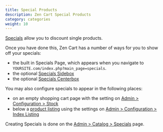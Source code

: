 ```yaml
---
title: Special Products
description: Zen Cart Special Products 
category: categories
weight: 10
---
```


[Specials](/user/admin_pages/catalog/specials/) allow you to discount single products. 

Once you have done this, Zen Cart has a number of ways for you to show off your specials: 

- the built in Specials Page, which appears when you navigate to `YOURSITE.com/index.php?main_page=specials`.
- the optional [Specials Sidebox](/user/template/remove_rearrange_sideboxes/) 
- the optional [Specials Centerbox](/user/admin/centerboxes)

You may also configure specials to appear in the following places: 

- on an empty shopping cart page with the setting on [Admin > Configuration > Stock](/user/admin_pages/configuration/configuration_stock/)
- below a [product listing](/user/products/product_listing/) using the settings on [Admin > Configuration > Index Listing](/user/admin_pages/configuration/configuration_indexlisting/)


Creating Specials is done on the [Admin > Catalog > Specials](/user/admin_pages/catalog/specials/) page. 
